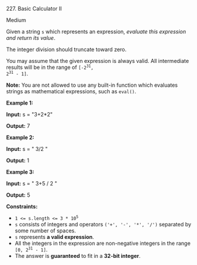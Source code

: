 227\. Basic Calculator II

Medium

Given a string `s` which represents an expression, _evaluate this expression and return its value_.

The integer division should truncate toward zero.

You may assume that the given expression is always valid. All intermediate results will be in the range of <code>[-2<sup>31</sup>, 2<sup>31</sup> - 1]</code>.

**Note:** You are not allowed to use any built-in function which evaluates strings as mathematical expressions, such as `eval()`.

**Example 1:**

**Input:** s = "3+2\*2"

**Output:** 7 

**Example 2:**

**Input:** s = " 3/2 "

**Output:** 1 

**Example 3:**

**Input:** s = " 3+5 / 2 "

**Output:** 5 

**Constraints:**

*   <code>1 <= s.length <= 3 * 10<sup>5</sup></code>
*   `s` consists of integers and operators `('+', '-', '*', '/')` separated by some number of spaces.
*   `s` represents **a valid expression**.
*   All the integers in the expression are non-negative integers in the range <code>[0, 2<sup>31</sup> - 1]</code>.
*   The answer is **guaranteed** to fit in a **32-bit integer**.